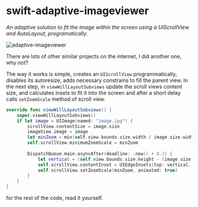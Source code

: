 # swift-adaptive-imageviewer
_An adaptive solution to fit the image within the screen using a UIScrollView and AutoLayout, programatically._

![adaptive-imageviewer](https://i.imgur.com/eI7pQaE.gif)

There are lots of other similar projects on the internet, I did another one, why not?

The way it works is simple, creates an `UIScrollView` programmatically, disables its autoresize, adds necessary constrains to fill the parent view. In the next step, in `viewWillLayoutSubviews` update the scroll views content size, and calculates insets to fit it into the screen and after a short delay calls `setZoomScale` method of scroll view. 

```swift
override func viewWillLayoutSubviews() {
    super.viewWillLayoutSubviews()
    if let image = UIImage(named: "image.jpg") {
        scrollView.contentSize = image.size
        imageView.image = image
        let minZoom = min(self.view.bounds.size.width / image.size.width, self.view.bounds.size.height / image.size.height)
        self.scrollView.minimumZoomScale = minZoom
        
        DispatchQueue.main.asyncAfter(deadline: .now() + 0.3) {
            let vertical = (self.view.bounds.size.height - (image.size.height * minZoom)) / 2
            self.scrollView.contentInset = UIEdgeInsets(top: vertical, left: 0, bottom: vertical, right: 0)
            self.scrollView.setZoomScale(minZoom, animated: true)
        }
    }
}
```
for the rest of the code, read it yourself.
